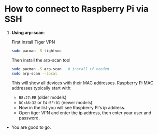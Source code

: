# How to connect to Raspberry Pi via SSH

1. **Using arp-scan**:

    First install Tiger VPN

    ```bash
    sudo pacman -S tightvnc
    ```

    Then install the arp-scan tool

    ```bash
    sudo pacman -S arp-scan   # install if needed
    sudo arp-scan --local
    ```

    This will show all devices with their MAC addresses. Raspberry Pi MAC
    addresses typically start with:
    - `B8:27:EB` (older models)
    - `DC:A6:32` or `E4:5F:01` (newer models)
    - Now in the list you will see Raspberry Pi's ip address.
    - Open tiger VPN and enter the ip address, then enter your user and password.

- You are good to go.

